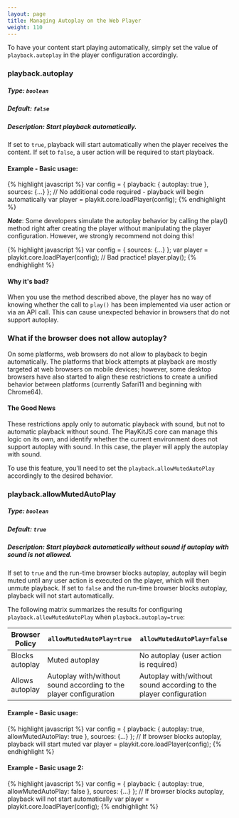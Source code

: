 ```yaml
---
layout: page
title: Managing Autoplay on the Web Player 
weight: 110
---
```


To have your content start playing automatically, simply set the value of `playback.autoplay` in the player configuration  accordingly.

### playback.autoplay

##### Type: `boolean`

##### Default: `false`

##### Description: Start playback automatically.

If set to `true`, playback will start automatically when the player receives the content. If set to `false`, a user action will be required to start playback.

#### Example - Basic usage:

{% highlight javascript %}
var config = {
  playback: {
    autoplay: true
  },
  sources: {...}
};
// No additional code required - playback will begin automatically
var player = playkit.core.loadPlayer(config);
{% endhighlight %}

**_Note_**:
Some developers simulate the autoplay behavior by calling the play() method right after creating the player without manipulating the player configuration. However, we strongly recommend not doing this!

{% highlight javascript %}
var config = {
 sources: {...}
};
var player = playkit.core.loadPlayer(config);
// Bad practice!
player.play();
{% endhighlight %}

#### Why it's bad?

When you use the method described above, the player has no way of knowing whether the call to `play()` has been implemented via user action or via an API call. This can cause unexpected behavior in browsers that do not support autoplay.

### What if the browser does not allow autoplay?

On some platforms, web browsers do not allow to playback to begin automatically. The platforms that block attempts at playback are mostly targeted at web browsers on mobile devices; however, some desktop browsers have also started to align these restrictions to create a unified behavior between platforms (currently Safari11 and beginning with Chrome64).

#### The Good News

These restrictions apply only to automatic playback with sound, but not to automatic playback without sound.
The PlayKitJS core can manage this logic on its own, and identify whether the current environment does not support autoplay with sound. In this case, the player will apply the autoplay with sound.

To use this feature, you'll need to set the `playback.allowMutedAutoPlay` accordingly to the desired behavior.

### playback.allowMutedAutoPlay

##### Type: `boolean`

##### Default: `true`

##### Description: Start playback automatically without sound if autoplay with sound is not allowed.

If set to `true` and the run-time browser blocks autoplay, autoplay will begin muted until any user action is executed on the player, which will then unmute playback. If set to `false` and the run-time browser blocks autoplay, playback will not start automatically.

The following matrix summarizes the results for configuring `playback.allowMutedAutoPlay` when `playback.autoplay=true`:

| Browser Policy  | `allowMutedAutoPlay=true`                                         | `allowMutedAutoPlay=false`                                        |
| --------------- | ----------------------------------------------------------------- | ----------------------------------------------------------------- |
| Blocks autoplay | Muted autoplay                                                    | No autoplay (user action is required)                             |
| Allows autoplay | Autoplay with/without sound according to the player configuration | Autoplay with/without sound according to the player configuration |

#### Example - Basic usage:

{% highlight javascript %}
var config = {
  playback: {
    autoplay: true,
    allowMutedAutoPlay: true
  },
  sources: {...}
};
// If browser blocks autoplay, playback will start muted
var player = playkit.core.loadPlayer(config);
{% endhighlight %}

#### Example - Basic usage 2:

{% highlight javascript %}
var config = {
  playback: {
    autoplay: true,
    allowMutedAutoPlay: false
  },
  sources: {...}
};
// If browser blocks autoplay, playback will not start automatically
var player = playkit.core.loadPlayer(config);
{% endhighlight %}
